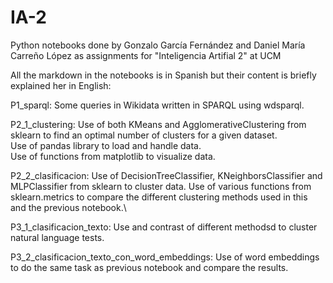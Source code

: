 # IA-2
Python notebooks done by Gonzalo García Fernández and Daniel María Carreño López as assignments for "Inteligencia Artifial 2" at UCM

All the markdown in the notebooks is in Spanish but their content is briefly explained her in English:

P1_sparql: Some queries in Wikidata written in SPARQL using wdsparql.

P2_1_clustering:  Use of both KMeans and AgglomerativeClustering from sklearn to find an optimal number of clusters for a given dataset.\
                  Use of pandas library to load and handle data.\
                  Use of functions from matplotlib to visualize data.
                  
P2_2_clasificacion:   Use of DecisionTreeClassifier, KNeighborsClassifier and MLPClassifier from sklearn to cluster data.
                      Use of various functions from sklearn.metrics to compare the different clustering methods used in this and the previous notebook.\
                      
P3_1_clasificacion_texto:  Use and contrast of different methodsd to cluster natural language tests.

P3_2_clasificacion_texto_con_word_embeddings:  Use of word embeddings to do the same task as previous notebook and compare the results.
          
